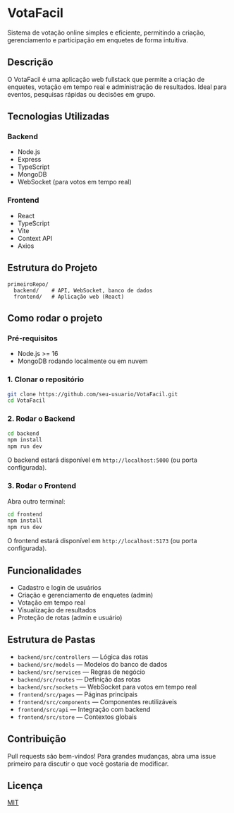 # VotaFacil

Sistema de votação online simples e eficiente, permitindo a criação, gerenciamento e participação em enquetes de forma intuitiva.

## Descrição

O VotaFacil é uma aplicação web fullstack que permite a criação de enquetes, votação em tempo real e administração de resultados. Ideal para eventos, pesquisas rápidas ou decisões em grupo.

## Tecnologias Utilizadas

### Backend

- Node.js
- Express
- TypeScript
- MongoDB
- WebSocket (para votos em tempo real)

### Frontend

- React
- TypeScript
- Vite
- Context API
- Axios

## Estrutura do Projeto

```
primeiroRepo/
  backend/    # API, WebSocket, banco de dados
  frontend/   # Aplicação web (React)
```

## Como rodar o projeto

### Pré-requisitos

- Node.js >= 16
- MongoDB rodando localmente ou em nuvem

### 1. Clonar o repositório

```bash
git clone https://github.com/seu-usuario/VotaFacil.git
cd VotaFacil
```

### 2. Rodar o Backend

```bash
cd backend
npm install
npm run dev
```

O backend estará disponível em `http://localhost:5000` (ou porta configurada).

### 3. Rodar o Frontend

Abra outro terminal:

```bash
cd frontend
npm install
npm run dev
```

O frontend estará disponível em `http://localhost:5173` (ou porta configurada).

## Funcionalidades

- Cadastro e login de usuários
- Criação e gerenciamento de enquetes (admin)
- Votação em tempo real
- Visualização de resultados
- Proteção de rotas (admin e usuário)

## Estrutura de Pastas

- `backend/src/controllers` — Lógica das rotas
- `backend/src/models` — Modelos do banco de dados
- `backend/src/services` — Regras de negócio
- `backend/src/routes` — Definição das rotas
- `backend/src/sockets` — WebSocket para votos em tempo real
- `frontend/src/pages` — Páginas principais
- `frontend/src/components` — Componentes reutilizáveis
- `frontend/src/api` — Integração com backend
- `frontend/src/store` — Contextos globais

## Contribuição

Pull requests são bem-vindos! Para grandes mudanças, abra uma issue primeiro para discutir o que você gostaria de modificar.

## Licença

[MIT](LICENSE)
